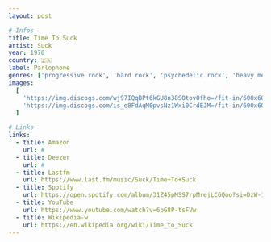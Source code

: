 ```yaml
---
layout: post

# Infos
title: Time To Suck
artist: Suck
year: 1970
country: 🇿🇦
label: Parlophone
genres: ['progressive rock', 'hard rock', 'psychedelic rock', 'heavy metal']
images:
  [
    'https://img.discogs.com/wj97IQqBPt6kGU8n38SOtov0fho=/fit-in/600x600/filters:strip_icc():format(jpeg):mode_rgb():quality(90)/discogs-images/R-14406865-1573901894-8787.jpeg.jpg',
    'https://img.discogs.com/is_e8FdAqM0pvsNz1Wxi0CrdEJM=/fit-in/600x600/filters:strip_icc():format(jpeg):mode_rgb():quality(90)/discogs-images/R-14406865-1573903911-7281.png.jpg',
  ]

# Links
links:
  - title: Amazon
    url: #
  - title: Deezer
    url: #
  - title: Lastfm
    url: https://www.last.fm/music/Suck/Time+To+Suck
  - title: Spotify
    url: https://open.spotify.com/album/31Z45pMSS7rpMrejLC6Qoo?si=DzW-1m3rQMKIo7TJ66USFg
  - title: YouTube
    url: https://www.youtube.com/watch?v=6bG8P-tsFVw
  - title: Wikipedia-w
    url: https://en.wikipedia.org/wiki/Time_to_Suck
---
```

